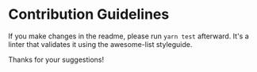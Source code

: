 # Contribution Guidelines

If you make changes in the readme, please run `yarn test` afterward. It's
a linter that validates it using the awesome-list styleguide.

Thanks for your suggestions!
